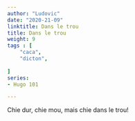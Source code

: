 ```yaml
---
author: "Ludovic"
date: "2020-21-09"
linktitle: Dans le trou 
title: Dans le trou
weight: 9
tags : [
    "caca",
    "dicton",
       
]
series:
- Hugo 101

---
```


Chie dur, chie mou, mais chie dans le trou!


